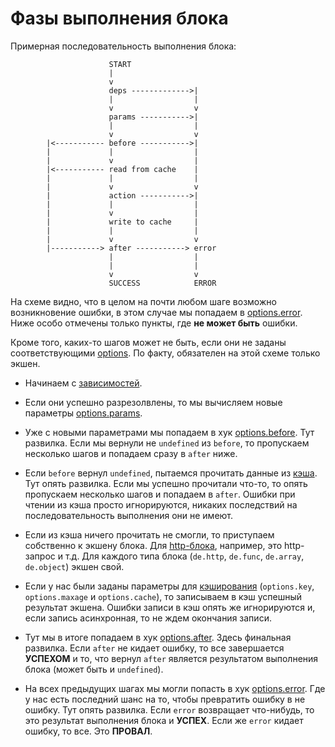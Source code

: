 # Фазы выполнения блока

Примерная последовательность выполнения блока:

```
                      START
                      |
                      v
                      deps ------------->|
                      |                  |
                      v                  v
                      params ----------->|
                      |                  |
                      v                  v
        |<----------- before ----------->|
        |             |                  |
        |             v                  |
        |<----------- read from cache    |
        |             |                  |
        |             v                  v
        |             action ----------->|
        |             |                  |
        |             v                  |
        |             write to cache     |
        |             |                  |
        |             v                  v
        |-----------> after -----------> error
                      |                  |
                      |                  |
                      v                  v
                      SUCCESS            ERROR

```

На схеме видно, что в целом на почти любом шаге возможно возникновение ошибки,
в этом случае мы попадаем в [options.error](./options_error.md).
Ниже особо отмечены только пункты, где **не может быть** ошибки.

Кроме того, каких-то шагов может не быть, если они не заданы соответствующими [options](./options.md).
По факту, обязателен на этой схеме только экшен.

  * Начинаем с [зависимостей](./deps.md).

  * Если они успешно разрезолвлены, то мы вычисляем новые параметры [options.params](./options_params.md).

  * Уже с новыми параметрами мы попадаем в хук [options.before](./options_before.md).
    Тут развилка. Если мы вернули не `undefined` из `before`,
    то пропускаем несколько шагов и попадаем сразу в `after` ниже.

  * Если `before` вернул `undefined`, пытаемся прочитать данные из [кэша](./cache.md).
    Тут опять развилка. Если мы успешно прочитали что-то,
    то опять пропускаем несколько шагов и попадаем в `after`.
    Ошибки при чтении из кэша просто игнорируются, никаких последствий на последовательность
    выполнения они не имеют.

  * Если из кэша ничего прочитать не смогли, то приступаем собственно к экшену блока.
    Для [http-блока](./http_block.md), например, это http-запрос и т.д.
    Для каждого типа блока (`de.http`, `de.func`, `de.array`, `de.object`) экшен свой.

  * Если у нас были заданы параметры для [кэширования](./cache.md) (`options.key`, `options.maxage` и `options.cache`),
    то записываем в кэш успешный результат экшена.
    Ошибки записи в кэш опять же игнорируются и, если запись асинхронная,
    то не ждем окончания записи.

  * Тут мы в итоге попадаем в хук [options.after](./options_after.md).
    Здесь финальная развилка. Если `after` не кидает ошибку, то все завершается **УСПЕХОМ**
    и то, что вернул `after` является результатом выполнения блока (может быть и `undefined`).

  * На всех предыдущих шагах мы могли попасть в хук [options.error](./options_error.md).
    Где у нас есть последний шанс на то, чтобы превратить ошибку в не ошибку.
    Тут опять развилка. Если `error` возвращает что-нибудь, то это результат выполнения блока и **УСПЕХ**.
    Если же `error` кидает ошибку, то все. Это **ПРОВАЛ**.

